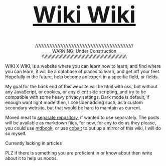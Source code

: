 <!--<pre align="center">
     ▄▄        ▄                                      ▄▄        ▄
 ▄▄▄▄██▄▄▄▄    ██   ▄                             ▄▄▄▄██▄▄▄▄    ██   ▄
 █        █ ▄▄▄███▀▀             ▄▄█   ▀▄    ▄▀   █        █ ▄▄▄███▀▀             ▄▄█
 ▀        █     ██   ▄▄       ▄▄██▀▀     ▀▄▄▀     ▀        █     ██   ▄▄       ▄▄██▀▀
          █   ▄▄███▀▀▀   ▄▄▄████         ▄▀▀▄              █   ▄▄███▀▀▀   ▄▄▄████
       ▄▄█▀  ▀▀  ██      ▀▀▀  ██       ▄▀    ▀▄        ▄▄█▀  ▀▀  ██      ▀▀▀  ██
     ▀▀▀▀         ██          ██                     ▀▀▀▀         ██          ██
</pre>-->

<h1 align="center" style="font-size:72px"><a href="https://prex-aliya.github.io/index.html">Wiki Wiki</a></h1>
<p align="center">
//////////////////////////////////////////////////////////////<br>
WARNING: Under Construction<br>
\\\\\\\\\\\\\\\\\\\\\\\\\\\\\\\\\\\\\\\\\\\\\\\\\\\\\\\\\\\\\\
</p>


WIKI X WIKI, is a website where you can learn how to learn, and find where you
can learn, it will be a database of places to learn, and get off your feet.
Hopefully in the future, help become an expert in a specific field, or fields.

My goal for the back end of this website will be html with css, but without any
JavaScript, or cookies, or any client side scripting, and try to be compatible
with some heavy privacy settings. Dark mode is default, if enough want light
mode then, I consider adding such, as a custom secondary website, but that would
be hard to maintain as current.


Moved meat to [separate repository](), if wanted to use separately. The posts
will be available as markdown files, for now, for any to do as they please, you
could use [mdbook](https://github.com/rust-lang/mdBook), or use
[cobalt](https://cobalt-org.github.io/) to put up a mirror of this wiki, I will
do so myself.

<!--
NOW WITH [COBALT](https://cobalt-org.github.io/)!
-->


Currently lacking in articles

PLZ if there is something you are proficient in or know about then write about
it to help us noobs.

<!-- -->

